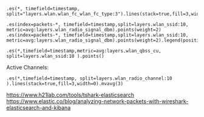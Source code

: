```
.es(*, timefield=timestamp, split="layers.wlan.wlan_fc_wlan_fc_type:3").lines(stack=true,fill=3,width=1).mvavg(5)

.es(index=packets-*, timefield=timestamp,split=layers.wlan_ssid:10, metric=avg:layers.wlan_radio_signal_dbm).points(weight=2)
.es(index=packets-*, timefield=timestamp,split=layers.wlan_ssid:10, metric=avg:layers.wlan_radio_signal_dbm).points(weight=2).legend(position=se)

.es(*,timefield=timestamp,metric=avg:layers.wlan_qbss_cu, split=layers.wlan_ssid:10 ).points()
```

Active Channels:
```
.es(*,timefield=timestamp, split=layers.wlan_radio_channel:10 ).lines(stack=true,fill=3,width=0).mvavg(3)
```

https://www.h21lab.com/tools/tshark-elasticsearch
https://www.elastic.co/blog/analyzing-network-packets-with-wireshark-elasticsearch-and-kibana
